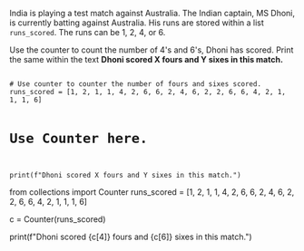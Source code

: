 India is playing a test match against Australia. The Indian captain, MS Dhoni, is currently batting against Australia. His runs are stored within a list `runs_scored`. The runs can be 1, 2, 4, or 6.

Use the counter to count the number of 4's and 6's, Dhoni has scored. Print the same within the text **Dhoni scored X fours and Y sixes in this match.**


<codeblock language="python" type="exercise" testMode="fixedInput">
<code>
# Use counter to counter the number of fours and sixes scored.
runs_scored = [1, 2, 1, 1, 4, 2, 6, 6, 2, 4, 6, 2, 2, 6, 6, 4, 2, 1, 1, 1, 6]

# Use Counter here.

print(f"Dhoni scored X fours and Y sixes in this match.")
</code>

<solution>
from collections import Counter
runs_scored = [1, 2, 1, 1, 4, 2, 6, 6, 2, 4, 6, 2, 2, 6, 6, 4, 2, 1, 1, 1, 6]

c = Counter(runs_scored)

print(f"Dhoni scored {c[4]} fours and {c[6]} sixes in this match.")
</solution>
</codeblock>